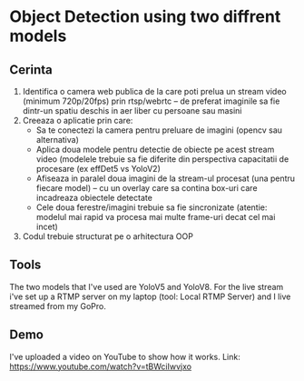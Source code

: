 # Object Detection using two diffrent models

## Cerinta

1.  Identifica o camera web publica de la care poti prelua un stream video (minimum 720p/20fps) prin rtsp/webrtc – de preferat imaginile sa fie dintr-un spatiu deschis in aer liber cu persoane sau masini
2. Creeaza o aplicatie prin care:
    - Sa te conectezi la camera pentru preluare de imagini (opencv sau alternativa)
    - Aplica doua modele pentru detectie de obiecte pe acest stream video (modelele trebuie sa fie diferite din perspectiva capacitatii de procesare (ex effDet5 vs YoloV2)
    - Afiseaza in paralel doua imagini de la stream-ul procesat (una pentru fiecare model) – cu un overlay care sa contina box-uri care incadreaza obiectele detectate
    - Cele doua ferestre/imagini trebuie sa fie sincronizate (atentie: modelul mai rapid va procesa mai multe frame-uri decat cel mai incet)
3. Codul trebuie structurat pe o arhitectura OOP

## Tools

The two models that I've used are YoloV5 and YoloV8. For the live stream i've set up a RTMP server on my laptop (tool: Local RTMP Server) and I live streamed from my GoPro.

## Demo

I've uploaded a video on YouTube to show how it works. 
Link: https://www.youtube.com/watch?v=tBWciIwvjxo